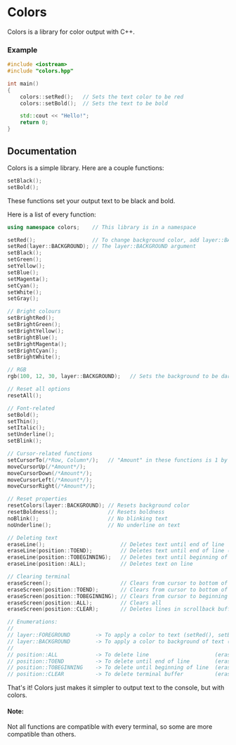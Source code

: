 # Colors

Colors is a library for color output with C++.

### Example

```cpp
#include <iostream>
#include "colors.hpp"

int main()
{
    colors::setRed();   // Sets the text color to be red
    colors::setBold();  // Sets the text to be bold

    std::cout << "Hello!";
    return 0;
}
```

## Documentation

Colors is a simple library. Here are a couple functions:

```cpp
setBlack();
setBold();
```

These functions set your output text to be black and bold.

Here is a list of every function:

```cpp
using namespace colors;    // This library is in a namespace

setRed();                  // To change background color, add layer::BACKGROUND
setRed(layer::BACKGROUND); // The layer::BACKGROUND argument
setBlack();
setGreen();
setYellow();
setBlue();
setMagenta();
setCyan();
setWhite();
setGray();

// Bright colours
setBrightRed();
setBrightGreen();
setBrightYellow();
setBrightBlue();
setBrightMagenta();
setBrightCyan();
setBrightWhite();

// RGB
rgb(100, 12, 30, layer::BACKGROUND);   // Sets the background to be dark-red

// Reset all options
resetAll();

// Font-related
setBold();
setThin();
setItalic();
setUnderline();
setBlink();

// Cursor-related functions
setCursorTo(/*Row, Column*/);   // "Amount" in these functions is 1 by default
moveCursorUp(/*Amount*/);
moveCursorDown(/*Amount*/);
moveCursorLeft(/*Amount*/);
moveCursorRight(/*Amount*/);

// Reset properties
resetColors(layer::BACKGROUND); // Resets background color
resetBoldness();                // Resets boldness
noBlink();                      // No blinking text
noUnderline();                  // No underline on text

// Deleting text
eraseLine();                        // Deletes text until end of line
eraseLine(position::TOEND);         // Deletes text until end of line (explicit)
eraseLine(position::TOBEGINNING);   // Deletes text until beginning of line
eraseLine(position::ALL);           // Deletes text on line

// Clearing terminal
eraseScreen();                      // Clears from cursor to bottom of console/terminal
eraseScreen(position::TOEND);       // Clears from cursor to bottom of console/terminal (explicit)
eraseScreen(position::TOBEGINNING); // Clears from cursor to beginning of console/terminal
eraseScreen(position::ALL);         // Clears all
eraseScreen(position::CLEAR);       // Deletes lines in scrollback buffer of console/terminal

// Enumerations:
//
// layer::FOREGROUND        -> To apply a color to text (setRed(), setBlue(), etc.)
// layer::BACKGROUND        -> To apply a color to background of text (setRed(), setBlue(), etc.)
//
// position::ALL            -> To delete line                     (eraseLine())
// position::TOEND          -> To delete until end of line        (eraseLine())
// position::TOBEGINNING    -> To delete until beginning of line  (eraseLine())
// position::CLEAR          -> To delete terminal buffer          (eraseSrceen())
```

That's it! Colors just makes it simpler to output text to the console, but with colors.

#### Note:

Not all functions are compatible with every terminal, so some are more compatible than others.
